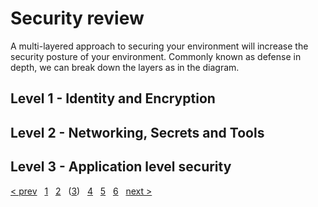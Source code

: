 # Security review

A multi-layered approach to securing your environment will increase the security
posture of your environment. Commonly known as defense in depth, we can break
down the layers as in the diagram.

## Level 1 - Identity and Encryption

## Level 2 - Networking, Secrets and Tools

## Level 3 - Application level security

[&lt; prev][prev] &nbsp; [1][1] &nbsp; [2][2] &nbsp; ([3][3]) &nbsp;
[4][4] &nbsp; [5][5] &nbsp; [6][6] &nbsp; [next &gt;][next]

[prev]: 03.A.CostOptimization.md
[next]: 03.C.Reliability.md

[1]: 01.Workload.md
[2]: 02.Collection.md
[3]: 03.A.CostOptimization.md
[3.B]: 03.B.Security.md
[3.C]: 03.C.Reliability.md
[3.D]: 03.D.Performance.md
[3.E]: 03.E.Operations.md
[4]: 04.Prioritize.md
[5]: 05.Roadmap
[6]: 06.Finalize.md